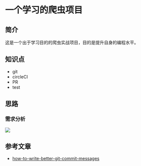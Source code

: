 # 一个学习的爬虫项目
## 简介
这是一个出于学习目的的爬虫实战项目，目的是提升自身的编程水平。
## 知识点
- git
- circleCI
- PR
- test
## 思路
### 需求分析
![](https://cdn.jsdelivr.net/gh/qbboo/picture@main/uPic/2023_12_18_laeTRwfKMH3z.png)

## 参考文章
- [how-to-write-better-git-commit-messages](https://www.freecodecamp.org/news/how-to-write-better-git-commit-messages/)